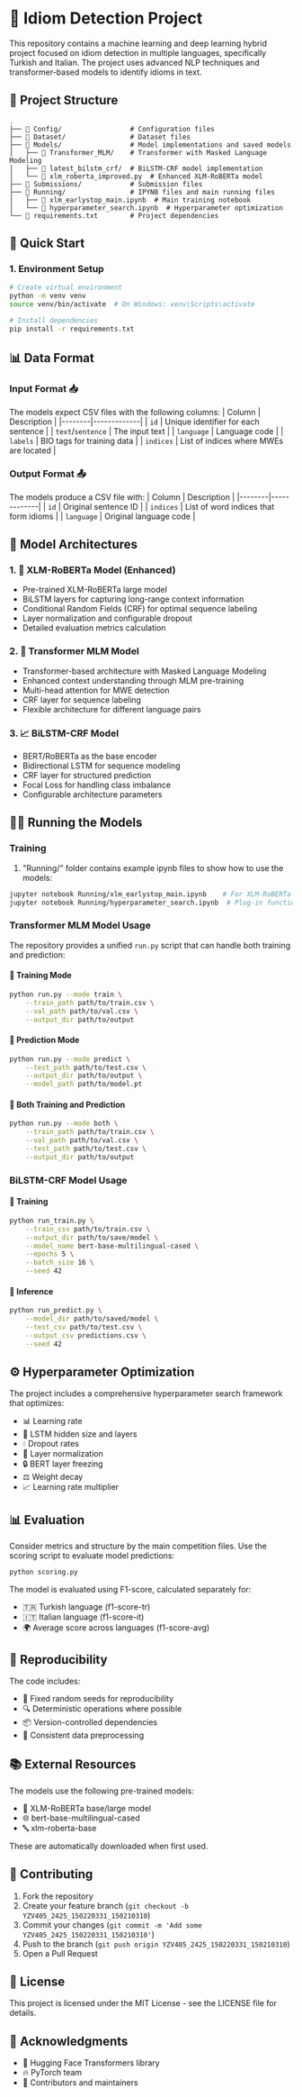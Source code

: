 # 🎯 Idiom Detection Project

This repository contains a machine learning and deep learning hybrid project focused on idiom detection in multiple languages, specifically Turkish and Italian. The project uses advanced NLP techniques and transformer-based models to identify idioms in text.

## 📁 Project Structure

```
.
├── 📂 Config/                 # Configuration files
├── 📂 Dataset/                # Dataset files
├── 📂 Models/                 # Model implementations and saved models
│   ├── 📂 Transformer_MLM/    # Transformer with Masked Language Modeling
│   ├── 📂 latest_bilstm_crf/  # BiLSTM-CRF model implementation
│   └── 📄 xlm_roberta_improved.py  # Enhanced XLM-RoBERTa model
├── 📂 Submissions/            # Submission files
├── 📂 Running/                # IPYNB files and main running files
│   ├── 📄 xlm_earlystop_main.ipynb  # Main training notebook
│   └── 📄 hyperparameter_search.ipynb  # Hyperparameter optimization
└── 📄 requirements.txt        # Project dependencies
```

## 🚀 Quick Start

### 1. Environment Setup
```bash
# Create virtual environment
python -m venv venv
source venv/bin/activate  # On Windows: venv\Scripts\activate

# Install dependencies
pip install -r requirements.txt
```

## 📊 Data Format

### Input Format 📥
The models expect CSV files with the following columns:
| Column | Description |
|--------|-------------|
| `id` | Unique identifier for each sentence |
| `text`/`sentence` | The input text |
| `language` | Language code |
| `labels` | BIO tags for training data |
| `indices` | List of indices where MWEs are located |

### Output Format 📤
The models produce a CSV file with:
| Column | Description |
|--------|-------------|
| `id` | Original sentence ID |
| `indices` | List of word indices that form idioms |
| `language` | Original language code |

## 🤖 Model Architectures

### 1. 🧠 XLM-RoBERTa Model (Enhanced)
- Pre-trained XLM-RoBERTa large model
- BiLSTM layers for capturing long-range context information
- Conditional Random Fields (CRF) for optimal sequence labeling
- Layer normalization and configurable dropout
- Detailed evaluation metrics calculation

### 2. 🔄 Transformer MLM Model
- Transformer-based architecture with Masked Language Modeling
- Enhanced context understanding through MLM pre-training
- Multi-head attention for MWE detection
- CRF layer for sequence labeling
- Flexible architecture for different language pairs

### 3. 📈 BiLSTM-CRF Model
- BERT/RoBERTa as the base encoder
- Bidirectional LSTM for sequence modeling
- CRF layer for structured prediction
- Focal Loss for handling class imbalance
- Configurable architecture parameters

## 🏃‍♂️ Running the Models

### Training

1. "Running/" folder contains example ipynb files to show how to use the models:  
```bash
jupyter notebook Running/xlm_earlystop_main.ipynb    # For XLM-RoBERTa model
jupyter notebook Running/hyperparameter_search.ipynb  # Plug-in function definition for hyperparameter optimization in the training step.
```

### Transformer MLM Model Usage

The repository provides a unified `run.py` script that can handle both training and prediction:

#### 🎯 Training Mode
```bash
python run.py --mode train \
    --train_path path/to/train.csv \
    --val_path path/to/val.csv \
    --output_dir path/to/output
```

#### 🔮 Prediction Mode
```bash
python run.py --mode predict \
    --test_path path/to/test.csv \
    --output_dir path/to/output \
    --model_path path/to/model.pt
```

#### 🔄 Both Training and Prediction
```bash
python run.py --mode both \
    --train_path path/to/train.csv \
    --val_path path/to/val.csv \
    --test_path path/to/test.csv \
    --output_dir path/to/output
```

### BiLSTM-CRF Model Usage

#### 🎯 Training
```bash
python run_train.py \
    --train_csv path/to/train.csv \
    --output_dir path/to/save/model \
    --model_name bert-base-multilingual-cased \
    --epochs 5 \
    --batch_size 16 \
    --seed 42
```

#### 🔮 Inference
```bash
python run_predict.py \
    --model_dir path/to/saved/model \
    --test_csv path/to/test.csv \
    --output_csv predictions.csv \
    --seed 42
```

## ⚙️ Hyperparameter Optimization

The project includes a comprehensive hyperparameter search framework that optimizes:
- 📊 Learning rate
- 🧠 LSTM hidden size and layers
- 💧 Dropout rates
- 📐 Layer normalization
- 🔒 BERT layer freezing
- ⚖️ Weight decay
- 📈 Learning rate multiplier

## 📊 Evaluation

Consider metrics and structure by the main competition files.
Use the scoring script to evaluate model predictions:
```bash
python scoring.py
```

The model is evaluated using F1-score, calculated separately for:
- 🇹🇷 Turkish language (f1-score-tr)
- 🇮🇹 Italian language (f1-score-it)
- 🌍 Average score across languages (f1-score-avg)

## 🔄 Reproducibility

The code includes:
- 🎲 Fixed random seeds for reproducibility
- 🔍 Deterministic operations where possible
- 📦 Version-controlled dependencies
- 🔄 Consistent data preprocessing

## 📚 External Resources

The models use the following pre-trained models:
- 🤖 XLM-RoBERTa base/large model
- 🌐 bert-base-multilingual-cased
- 🔤 xlm-roberta-base

These are automatically downloaded when first used.

## 🤝 Contributing

1. Fork the repository
2. Create your feature branch (`git checkout -b YZV405_2425_150220331_150210310`)
3. Commit your changes (`git commit -m 'Add some YZV405_2425_150220331_150210310'`)
4. Push to the branch (`git push origin YZV405_2425_150220331_150210310`)
5. Open a Pull Request

## 📄 License

This project is licensed under the MIT License - see the LICENSE file for details.

## 🙏 Acknowledgments

- 🤗 Hugging Face Transformers library
- 🔥 PyTorch team
- 👥 Contributors and maintainers 
